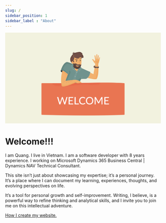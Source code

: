 ```yaml
---
slug: /
sidebar_position: 1
sidebar_label : "About"
---
```

![img](img/Welcome.png)

# Welcome!!!

I am Quang. I live in Vietnam. I am a software developer with 8 years experience. I working on Microsoft Dynamics 365 Business Central | Dynamics NAV Technical Consultant.

This site isn’t just about showcasing my expertise; it’s a personal journey. It’s a place where I can document my learning, experiences, thoughts, and evolving perspectives on life. 

It’s a tool for personal growth and self-improvement. Writing, I believe, is a powerful way to refine thinking and analytical skills, and I invite you to join me on this intellectual adventure.

[How I create my website.](intro.md)

